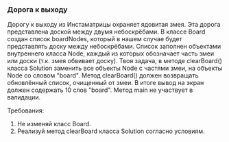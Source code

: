 
### Дорога к выходу

Дорогу к выходу из Инстаматрицы охраняет ядовитая змея. Эта дорога представлена доской между двумя небоскрёбами.
В классе Board создан список boardNodes, который в нашем случае будет представлять доску между небоскрёбами.
Список заполнен объектами внутреннего класса Node, каждый из которых обозначает часть змеи или доски (т.к. змея обвивает доску).
Твоя задача, в методе clearBoard() класса Solution заменить все объекты Node с частями змеи, на объекты Node со словом &quot;board&quot;.
Метод clearBoard() должен возвращать обновлённый список, очищенный от змеи.
В итоге вывод на экран должен содержать 10 слов &quot;board&quot;.
Метод main не участвует в валидации.


Требования:
1.	Не изменяй класс Board.
2.	Реализуй метод clearBoard класса Solution согласно условиям.


